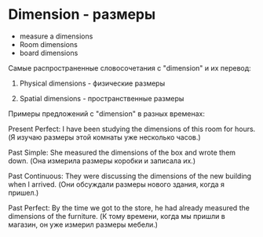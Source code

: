 # Dimension - размеры




- measure a dimensions
- Room dimensions
- board dimensions

Самые распространенные словосочетания с "dimension" и их перевод:

1. Physical dimensions - физические размеры

2. Spatial dimensions - пространственные размеры

Примеры предложений с "dimension" в разных временах:

Present Perfect: I have been studying the dimensions of this room for hours. (Я изучаю размеры этой комнаты уже несколько часов.)

Past Simple: She measured the dimensions of the box and wrote them down. (Она измерила размеры коробки и записала их.)

Past Continuous: They were discussing the dimensions of the new building when I arrived. (Они обсуждали размеры нового здания, когда я пришел.)

Past Perfect: By the time we got to the store, he had already measured the dimensions of the furniture. (К тому времени, когда мы пришли в магазин, он уже измерил размеры мебели.)